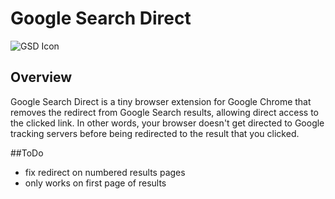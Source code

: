 # Google Search Direct

![GSD Icon](https://github.com/nicholasjarnold/gsd-chrome/raw/master/logo.png)

## Overview

Google Search Direct is a tiny browser extension for Google Chrome that removes
the redirect from Google Search results, allowing direct access to the clicked
link. In other words, your browser doesn't get directed to Google tracking 
servers before being redirected to the result that you clicked.

##ToDo

* fix redirect on numbered results pages
 * only works on first page of results  